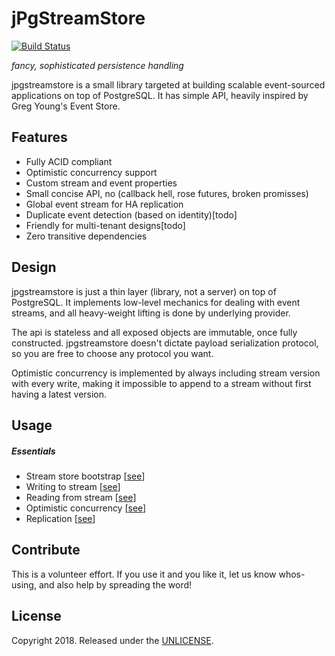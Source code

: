 # jPgStreamStore

[![Build Status](https://travis-ci.org/ZeroRef/jpgstreamstore.svg)](https://travis-ci.org/ZeroRef/jpgstreamstore)

*fancy, sophisticated persistence handling*

jpgstreamstore is a small library targeted at building scalable event-sourced applications on top of PostgreSQL. It has simple API, heavily inspired by Greg Young's Event Store.

## Features

+ Fully ACID compliant
+ Optimistic concurrency support
+ Custom stream and event properties
+ Small concise API, no (callback hell, rose futures, broken promisses)
+ Global event stream for HA replication
+ Duplicate event detection (based on identity)[todo]
+ Friendly for multi-tenant designs[todo]
+ Zero transitive dependencies

## Design

jpgstreamstore is just a thin layer (library, not a server) on top of PostgreSQL. It implements low-level mechanics for dealing with event streams, and all heavy-weight lifting is done by underlying provider. 

The api is stateless and all exposed objects are immutable, once fully constructed. jpgstreamstore doesn't dictate payload serialization protocol, so you are free to choose any protocol you want.

Optimistic concurrency is implemented by always including stream version with every write, making it impossible to append to a stream without first having a latest version.  

## Usage

##### Essentials
+ Stream store bootstrap [[see](src/test/java/org/zeroref/jpgstreamstore/scenarios/S01_EventStoreConfiguration.java)]
+ Writing to stream [[see](src/test/java/org/zeroref/jpgstreamstore/scenarios/S02_WriteToStream.java)]
+ Reading from stream [[see](src/test/java/org/zeroref/jpgstreamstore/scenarios/S03_ReadFromStream.java)]
+ Optimistic concurrency [[see](src/test/java/org/zeroref/jpgstreamstore/scenarios/S04_OptimisticConcurrencyControl.java)]
+ Replication [[see](src/test/java/org/zeroref/jpgstreamstore/scenarios/S04_Replication.java)]



## Contribute

This is a volunteer effort. If you use it and you like it, let us know whos-using, and also help by spreading the word!



## License

Copyright 2018. Released under the [UNLICENSE](https://unlicense.org/UNLICENSE).